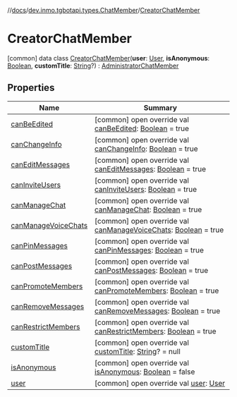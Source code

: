 //[docs](../../../index.md)/[dev.inmo.tgbotapi.types.ChatMember](../index.md)/[CreatorChatMember](index.md)



# CreatorChatMember  
 [common] data class [CreatorChatMember](index.md)(**user**: [User](../../dev.inmo.tgbotapi.types/-user/index.md), **isAnonymous**: [Boolean](https://kotlinlang.org/api/latest/jvm/stdlib/kotlin/-boolean/index.html), **customTitle**: [String](https://kotlinlang.org/api/latest/jvm/stdlib/kotlin/-string/index.html)?) : [AdministratorChatMember](../../dev.inmo.tgbotapi.types.ChatMember.abstracts/-administrator-chat-member/index.md)   


## Properties  
  
|  Name |  Summary | 
|---|---|
| <a name="dev.inmo.tgbotapi.types.ChatMember/CreatorChatMember/canBeEdited/#/PointingToDeclaration/"></a>[canBeEdited](can-be-edited.md)| <a name="dev.inmo.tgbotapi.types.ChatMember/CreatorChatMember/canBeEdited/#/PointingToDeclaration/"></a> [common] open override val [canBeEdited](can-be-edited.md): [Boolean](https://kotlinlang.org/api/latest/jvm/stdlib/kotlin/-boolean/index.html) = true   <br>|
| <a name="dev.inmo.tgbotapi.types.ChatMember/CreatorChatMember/canChangeInfo/#/PointingToDeclaration/"></a>[canChangeInfo](can-change-info.md)| <a name="dev.inmo.tgbotapi.types.ChatMember/CreatorChatMember/canChangeInfo/#/PointingToDeclaration/"></a> [common] open override val [canChangeInfo](can-change-info.md): [Boolean](https://kotlinlang.org/api/latest/jvm/stdlib/kotlin/-boolean/index.html) = true   <br>|
| <a name="dev.inmo.tgbotapi.types.ChatMember/CreatorChatMember/canEditMessages/#/PointingToDeclaration/"></a>[canEditMessages](can-edit-messages.md)| <a name="dev.inmo.tgbotapi.types.ChatMember/CreatorChatMember/canEditMessages/#/PointingToDeclaration/"></a> [common] open override val [canEditMessages](can-edit-messages.md): [Boolean](https://kotlinlang.org/api/latest/jvm/stdlib/kotlin/-boolean/index.html) = true   <br>|
| <a name="dev.inmo.tgbotapi.types.ChatMember/CreatorChatMember/canInviteUsers/#/PointingToDeclaration/"></a>[canInviteUsers](can-invite-users.md)| <a name="dev.inmo.tgbotapi.types.ChatMember/CreatorChatMember/canInviteUsers/#/PointingToDeclaration/"></a> [common] open override val [canInviteUsers](can-invite-users.md): [Boolean](https://kotlinlang.org/api/latest/jvm/stdlib/kotlin/-boolean/index.html) = true   <br>|
| <a name="dev.inmo.tgbotapi.types.ChatMember/CreatorChatMember/canManageChat/#/PointingToDeclaration/"></a>[canManageChat](can-manage-chat.md)| <a name="dev.inmo.tgbotapi.types.ChatMember/CreatorChatMember/canManageChat/#/PointingToDeclaration/"></a> [common] open override val [canManageChat](can-manage-chat.md): [Boolean](https://kotlinlang.org/api/latest/jvm/stdlib/kotlin/-boolean/index.html) = true   <br>|
| <a name="dev.inmo.tgbotapi.types.ChatMember/CreatorChatMember/canManageVoiceChats/#/PointingToDeclaration/"></a>[canManageVoiceChats](can-manage-voice-chats.md)| <a name="dev.inmo.tgbotapi.types.ChatMember/CreatorChatMember/canManageVoiceChats/#/PointingToDeclaration/"></a> [common] open override val [canManageVoiceChats](can-manage-voice-chats.md): [Boolean](https://kotlinlang.org/api/latest/jvm/stdlib/kotlin/-boolean/index.html) = true   <br>|
| <a name="dev.inmo.tgbotapi.types.ChatMember/CreatorChatMember/canPinMessages/#/PointingToDeclaration/"></a>[canPinMessages](can-pin-messages.md)| <a name="dev.inmo.tgbotapi.types.ChatMember/CreatorChatMember/canPinMessages/#/PointingToDeclaration/"></a> [common] open override val [canPinMessages](can-pin-messages.md): [Boolean](https://kotlinlang.org/api/latest/jvm/stdlib/kotlin/-boolean/index.html) = true   <br>|
| <a name="dev.inmo.tgbotapi.types.ChatMember/CreatorChatMember/canPostMessages/#/PointingToDeclaration/"></a>[canPostMessages](can-post-messages.md)| <a name="dev.inmo.tgbotapi.types.ChatMember/CreatorChatMember/canPostMessages/#/PointingToDeclaration/"></a> [common] open override val [canPostMessages](can-post-messages.md): [Boolean](https://kotlinlang.org/api/latest/jvm/stdlib/kotlin/-boolean/index.html) = true   <br>|
| <a name="dev.inmo.tgbotapi.types.ChatMember/CreatorChatMember/canPromoteMembers/#/PointingToDeclaration/"></a>[canPromoteMembers](can-promote-members.md)| <a name="dev.inmo.tgbotapi.types.ChatMember/CreatorChatMember/canPromoteMembers/#/PointingToDeclaration/"></a> [common] open override val [canPromoteMembers](can-promote-members.md): [Boolean](https://kotlinlang.org/api/latest/jvm/stdlib/kotlin/-boolean/index.html) = true   <br>|
| <a name="dev.inmo.tgbotapi.types.ChatMember/CreatorChatMember/canRemoveMessages/#/PointingToDeclaration/"></a>[canRemoveMessages](can-remove-messages.md)| <a name="dev.inmo.tgbotapi.types.ChatMember/CreatorChatMember/canRemoveMessages/#/PointingToDeclaration/"></a> [common] open override val [canRemoveMessages](can-remove-messages.md): [Boolean](https://kotlinlang.org/api/latest/jvm/stdlib/kotlin/-boolean/index.html) = true   <br>|
| <a name="dev.inmo.tgbotapi.types.ChatMember/CreatorChatMember/canRestrictMembers/#/PointingToDeclaration/"></a>[canRestrictMembers](can-restrict-members.md)| <a name="dev.inmo.tgbotapi.types.ChatMember/CreatorChatMember/canRestrictMembers/#/PointingToDeclaration/"></a> [common] open override val [canRestrictMembers](can-restrict-members.md): [Boolean](https://kotlinlang.org/api/latest/jvm/stdlib/kotlin/-boolean/index.html) = true   <br>|
| <a name="dev.inmo.tgbotapi.types.ChatMember/CreatorChatMember/customTitle/#/PointingToDeclaration/"></a>[customTitle](custom-title.md)| <a name="dev.inmo.tgbotapi.types.ChatMember/CreatorChatMember/customTitle/#/PointingToDeclaration/"></a> [common] open override val [customTitle](custom-title.md): [String](https://kotlinlang.org/api/latest/jvm/stdlib/kotlin/-string/index.html)? = null   <br>|
| <a name="dev.inmo.tgbotapi.types.ChatMember/CreatorChatMember/isAnonymous/#/PointingToDeclaration/"></a>[isAnonymous](is-anonymous.md)| <a name="dev.inmo.tgbotapi.types.ChatMember/CreatorChatMember/isAnonymous/#/PointingToDeclaration/"></a> [common] open override val [isAnonymous](is-anonymous.md): [Boolean](https://kotlinlang.org/api/latest/jvm/stdlib/kotlin/-boolean/index.html) = false   <br>|
| <a name="dev.inmo.tgbotapi.types.ChatMember/CreatorChatMember/user/#/PointingToDeclaration/"></a>[user](user.md)| <a name="dev.inmo.tgbotapi.types.ChatMember/CreatorChatMember/user/#/PointingToDeclaration/"></a> [common] open override val [user](user.md): [User](../../dev.inmo.tgbotapi.types/-user/index.md)   <br>|

